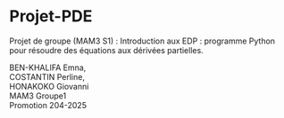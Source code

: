 # Projet-PDE
Projet de groupe (MAM3 S1) : Introduction aux EDP : programme Python pour résoudre des équations aux dérivées partielles.

BEN-KHALIFA Emna,  
COSTANTIN Perline,  
HONAKOKO Giovanni  
MAM3 Groupe1  
Promotion 204-2025
